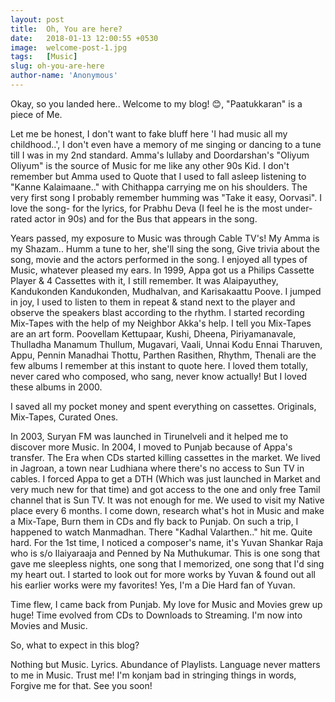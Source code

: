 ```yaml
---
layout: post
title:  Oh, You are here?
date:   2018-01-13 12:00:55 +0530
image:  welcome-post-1.jpg
tags:   [Music]
slug: oh-you-are-here
author-name: 'Anonymous'
---
```


Okay, so you landed here.. Welcome to my blog! 😊, "Paatukkaran" is a piece of Me.

Let me be honest, I don't want to fake bluff here 'I had music all my childhood..', I don't even have a memory of me singing or dancing to a tune till I was in my 2nd standard. Amma's lullaby and Doordarshan's "Oliyum Oliyum" is the source of Music for me like any other 90s Kid. I don't remember but Amma used to Quote that I used to fall asleep listening to "Kanne Kalaimaane.." with  Chithappa carrying me on his shoulders. The very first song I probably remember humming was "Take it easy, Oorvasi". I love the song- for the lyrics, for Prabhu Deva (I feel he is the most under-rated actor in 90s) and for the Bus that appears in the song.

Years passed, my exposure to Music was through Cable TV's! My Amma is my Shazam.. Humm a tune to her, she'll sing the song, Give trivia about the song, movie and the actors performed in the song. I enjoyed all types of Music, whatever pleased my ears. In 1999, Appa got us a Philips Cassette Player & 4 Cassettes with it, I still remember. It was Alaipayuthey, Kandukonden Kandukonden, Mudhalvan, and Karisakaattu Poove. I jumped in joy, I used to listen to them in repeat & stand next to the player and observe the speakers blast according to the rhythm. I started recording Mix-Tapes with the help of my Neighbor Akka's help. I tell you Mix-Tapes are an art form. Poovellam Kettupaar, Kushi, Dheena, Piriyamanavale, Thulladha Manamum Thullum, Mugavari, Vaali, Unnai Kodu Ennai Tharuven, Appu, Pennin Manadhai Thottu, Parthen Rasithen, Rhythm, Thenali are the few albums I remember at this instant to quote here. I loved them totally, never cared who composed, who sang, never know actually! But I loved these albums in 2000.

I saved all my pocket money and spent everything on cassettes. Originals, Mix-Tapes, Curated Ones.

In 2003, Suryan FM was launched in Tirunelveli and it helped me to discover more Music. In 2004, I moved to Punjab because of Appa's transfer. The Era when CDs started killing cassettes in the market. We lived in Jagroan, a town near Ludhiana where there's no access to Sun TV in cables. I forced Appa to get a DTH (Which was just launched in Market and very much new for that time) and got access to the one and only free Tamil channel that is Sun TV. It was not enough for me. We used to visit my Native place every 6 months. I come down, research what's hot in Music and make a Mix-Tape, Burn them in CDs and fly back to Punjab. On such a trip, I happened to watch Manmadhan. There "Kadhal Valarthen.." hit me. Quite hard. For the 1st time, I noticed a composer's name, it's Yuvan Shankar Raja who is s/o Ilaiyaraaja and Penned by Na Muthukumar. This is one song that gave me sleepless nights, one song that I memorized, one song that I'd sing my heart out. I started to look out for more works by Yuvan & found out all his earlier works were my favorites! Yes, I'm a Die Hard fan of Yuvan.

Time flew, I came back from Punjab. My love for Music and Movies grew up huge! Time evolved from CDs to Downloads to Streaming. I'm now into Movies and Music.

So, what to expect in this blog?

Nothing but Music. Lyrics. Abundance of Playlists. Language never matters to me in Music. Trust me! I'm konjam bad in stringing things in words, Forgive me for that. See you soon!

